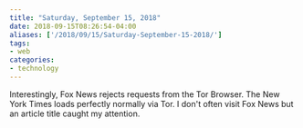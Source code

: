 ```yaml
---
title: "Saturday, September 15, 2018"
date: 2018-09-15T08:26:54-04:00
aliases: ['/2018/09/15/Saturday-September-15-2018/']
tags:
- web
categories:
- technology
---
```

Interestingly, Fox News rejects requests from the Tor Browser. The New York Times loads perfectly normally via Tor. I don't often visit Fox News but an article title caught my attention.